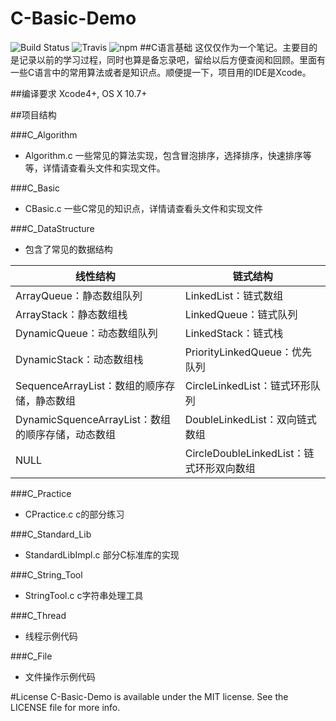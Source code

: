 # C-Basic-Demo
![Build Status](https://img.shields.io/badge/C--Basic--Demo-1.0.0-green.svg)
![Travis](https://img.shields.io/travis/rust-lang/rust.svg)
![npm](https://img.shields.io/npm/l/express.svg)
##C语言基础
这仅仅作为一个笔记。主要目的是记录以前的学习过程，同时也算是备忘录吧，留给以后方便查阅和回顾。里面有一些C语言中的常用算法或者是知识点。顺便提一下，项目用的IDE是Xcode。

##编译要求
Xcode4+,
OS X 10.7+

##项目结构

###C_Algorithm
 * Algorithm.c 一些常见的算法实现，包含冒泡排序，选择排序，快速排序等等，详情请查看头文件和实现文件。

###C_Basic
 * CBasic.c 一些C常见的知识点，详情请查看头文件和实现文件

###C_DataStructure
 * 包含了常见的数据结构
 
 线性结构 | 链式结构
--------- | -------------
ArrayQueue：静态数组队列 | LinkedList：链式数组
ArrayStack：静态数组栈 | LinkedQueue：链式队列
DynamicQueue：动态数组队列 | LinkedStack：链式栈
DynamicStack：动态数组栈 | PriorityLinkedQueue：优先队列
SequenceArrayList：数组的顺序存储，静态数组 | CircleLinkedList：链式环形队列
DynamicSquenceArrayList：数组的顺序存储，动态数组 | DoubleLinkedList：双向链式数组
NULL | CircleDoubleLinkedList：链式环形双向数组

###C_Practice
* CPractice.c c的部分练习

###C_Standard_Lib
* StandardLibImpl.c 部分C标准库的实现

###C_String_Tool
* StringTool.c c字符串处理工具

###C_Thread
* 线程示例代码

###C_File
* 文件操作示例代码

#License
C-Basic-Demo is available under the MIT license. See the LICENSE file for more info.


